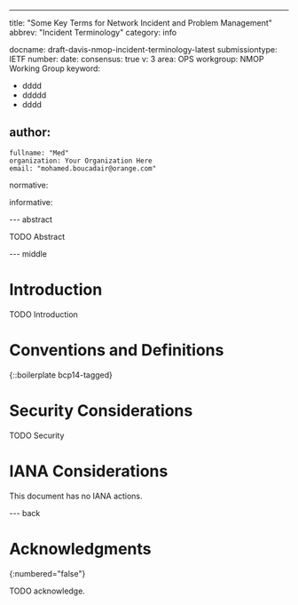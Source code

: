 ---
title: "Some Key Terms for Network Incident and Problem Management"
abbrev: "Incident Terminology"
category: info

docname: draft-davis-nmop-incident-terminology-latest
submissiontype: IETF
number:
date:
consensus: true
v: 3
area: OPS
workgroup: NMOP Working Group
keyword:
 - dddd
 - ddddd
 - dddd

author:
 -
    fullname: "Med"
    organization: Your Organization Here
    email: "mohamed.boucadair@orange.com"

normative:

informative:


--- abstract

TODO Abstract


--- middle

# Introduction

TODO Introduction


# Conventions and Definitions

{::boilerplate bcp14-tagged}


# Security Considerations

TODO Security


# IANA Considerations

This document has no IANA actions.


--- back

# Acknowledgments
{:numbered="false"}

TODO acknowledge.
